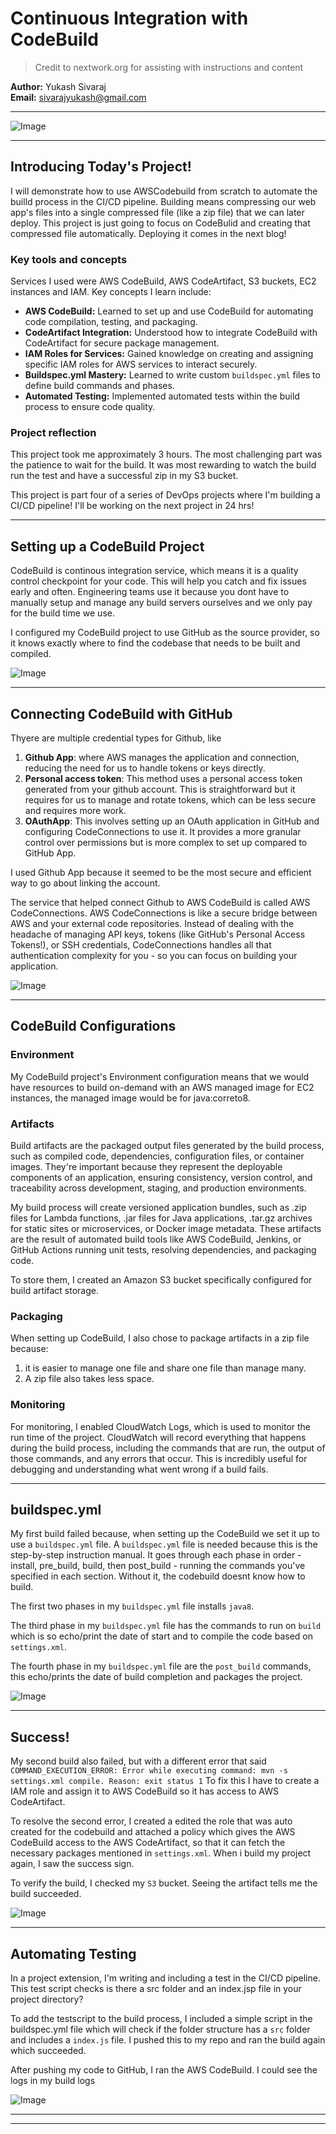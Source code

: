 # Continuous Integration with CodeBuild

> Credit to nextwork.org for assisting with instructions and content

**Author:** Yukash Sivaraj  
**Email:** sivarajyukash@gmail.com

---

![Image](http://learn.nextwork.org/merry_vermilion_zany_llama/uploads/aws-devops-codebuild-updated_35588a47)

---

## Introducing Today's Project!

I will demonstrate how to use AWSCodebuild from scratch to automate the builld process in the CI/CD pipeline. Building means compressing our web app's files into a single compressed file (like a zip file) that we can later deploy. This project is just going to focus on CodeBulid and creating that compressed file automatically. Deploying it comes in the next blog!

### Key tools and concepts

Services I used were AWS CodeBuild, AWS CodeArtifact, S3 buckets, EC2 instances and IAM. Key concepts I learn include:

* **AWS CodeBuild:** Learned to set up and use CodeBuild for automating code compilation, testing, and packaging.
* **CodeArtifact Integration:** Understood how to integrate CodeBuild with CodeArtifact for secure package management.
* **IAM Roles for Services:** Gained knowledge on creating and assigning specific IAM roles for AWS services to interact securely.
* **Buildspec.yml Mastery:** Learned to write custom `buildspec.yml` files to define build commands and phases.
* **Automated Testing:** Implemented automated tests within the build process to ensure code quality.

### Project reflection

This project took me approximately 3 hours. The most challenging part was the patience to wait for the build. It was most rewarding to watch the build run the test and have a successful zip in my S3 bucket.

This project is part four of a series of DevOps projects where I'm building a CI/CD pipeline! I'll be working on the next project in 24 hrs!

---

## Setting up a CodeBuild Project

CodeBuild is continous integration service, which means it is a quality control checkpoint for your code. This will help you catch and fix issues early and often. Engineering teams use it because you dont have to manually setup and manage any build servers ourselves and we only pay for the build time we use. 

I configured my CodeBuild project to use GitHub as the source provider, so it knows exactly where to find the codebase that needs to be built and compiled.

![Image](http://learn.nextwork.org/merry_vermilion_zany_llama/uploads/aws-devops-codebuild-updated_fewgrhte)

---

## Connecting CodeBuild with GitHub

Thyere are multiple credential types for Github, like 
1. **Github App**: where AWS manages the application and connection, reducing the need for us to handle tokens or keys directly. 
2. **Personal access token**: This method uses a personal access token generated from your github account. This is straightforward but it requires for us to manage and rotate tokens, which can be less secure and requires more work.
3. **OAuthApp**: This involves setting up an OAuth application in GitHub and configuring CodeConnections to use it. It provides a more granular control over permissions but is more complex to set up compared to GitHub App.

I used Github App because it seemed to be the most secure and efficient way to go about linking the account.

The service that helped connect Github to AWS CodeBuild is called AWS CodeConnections. AWS CodeConnections is like a secure bridge between AWS and your external code repositories. Instead of dealing with the headache of managing API keys, tokens (like GitHub's Personal Access Tokens!), or SSH credentials, CodeConnections handles all that authentication complexity for you - so you can focus on building your application.

![Image](http://learn.nextwork.org/merry_vermilion_zany_llama/uploads/aws-devops-codebuild-updated_a7c98e2d)

---

## CodeBuild Configurations

### Environment

My CodeBuild project's Environment configuration means that we would have resources to build on-demand with an AWS managed image for EC2 instances, the managed image would be for java:correto8.

### Artifacts

Build artifacts are the packaged output files generated by the build process, such as compiled code, dependencies, configuration files, or container images. They're important because they represent the deployable components of an application, ensuring consistency, version control, and traceability across development, staging, and production environments.

My build process will create versioned application bundles, such as .zip files for Lambda functions, .jar files for Java applications, .tar.gz archives for static sites or microservices, or Docker image metadata. These artifacts are the result of automated build tools like AWS CodeBuild, Jenkins, or GitHub Actions running unit tests, resolving dependencies, and packaging code.

To store them, I created an Amazon S3 bucket specifically configured for build artifact storage.

### Packaging

When setting up CodeBuild, I also chose to package artifacts in a zip file because:
1. it is easier to manage one file and share one file than manage many. 
2. A zip file also takes less space.

### Monitoring

For monitoring, I enabled CloudWatch Logs, which is used to monitor the run time of the project. CloudWatch will record everything that happens during the build process, including the commands that are run, the output of those commands, and any errors that occur. This is incredibly useful for debugging and understanding what went wrong if a build fails.

---

## buildspec.yml

My first build failed because, when setting up the CodeBuild we set it up to use a `buildspec.yml` file. A `buildspec.yml` file is needed because this is the step-by-step instruction manual. It goes through each phase in order - install, pre_build, build, then post_build - running the commands you've specified in each section. Without it, the codebuild doesnt know how to build.

The first two phases in my `buildspec.yml` file installs `java8`.

The third phase in my `buildspec.yml` file has the commands to run on `build` which is so echo/print the date of start and to compile the code based on `settings.xml`.

The fourth phase in my `buildspec.yml` file are the `post_build` commands, this echo/prints the date of build completion and packages the project.

![Image](http://learn.nextwork.org/merry_vermilion_zany_llama/uploads/aws-devops-codebuild-updated_35588a47)

---

## Success!

My second build also failed, but with a different error that said `COMMAND_EXECUTION_ERROR: Error while executing command: mvn -s settings.xml compile. Reason: exit status 1` To fix this I have to create a IAM role and assign it to AWS CodeBuild so it has access to AWS CodeArtifact.

To resolve the second error, I created a edited the role that was auto created for the codebuild and attached a policy which gives the AWS CodeBuild access to the AWS CodeArtifact, so that it can fetch the necessary packages mentioned in `settings.xml`. When i build my project again, I saw the success sign.

To verify the build, I checked my `S3` bucket. Seeing the artifact tells me the build succeeded.

![Image](http://learn.nextwork.org/merry_vermilion_zany_llama/uploads/aws-devops-codebuild-updated_d9cc6191)

---

## Automating Testing

In a project extension, I'm writing and including a test in the CI/CD pipeline. This test script checks is there a src folder and an index.jsp file in your project directory?

To add the testscript to the build process, I included a simple script in the buildspec.yml file which will check if the folder structure has a `src` folder and includes a `index.js` file. I pushed this to my repo and ran the build again which succeeded.

After pushing my code to GitHub, I ran the AWS CodeBuild. I could see the logs in my build logs

![Image](http://learn.nextwork.org/merry_vermilion_zany_llama/uploads/aws-devops-codebuild-updated_sm-test-script-upload)

---

---
